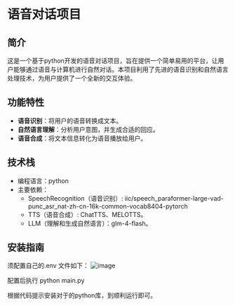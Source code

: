 # 语音对话项目

## 简介

这是一个基于python开发的语音对话项目，旨在提供一个简单易用的平台，让用户能够通过语音与计算机进行自然对话。本项目利用了先进的语音识别和自然语言处理技术，为用户提供了一个全新的交互体验。

## 功能特性

- **语音识别**：将用户的语音转换成文本。
- **自然语言理解**：分析用户意图，并生成合适的回应。
- **语音合成**：将文本信息转化为语音播放给用户。

## 技术栈

- 编程语言：python
- 主要依赖：
  - SpeechRecognition（语音识别）: iic/speech_paraformer-large-vad-punc_asr_nat-zh-cn-16k-common-vocab8404-pytorch  
  - TTS（语音合成）: ChatTTS、MELOTTS。
  - LLM（理解和生成自然语言）：glm-4-flash。
  
## 安装指南

须配置自己的.env 文件如下：
![image](https://github.com/user-attachments/assets/dce46a3a-9210-436e-9c4e-615f02065af9)

配置后执行 python main.py

根据代码提示安装对于的python库，到顺利运行即可。

